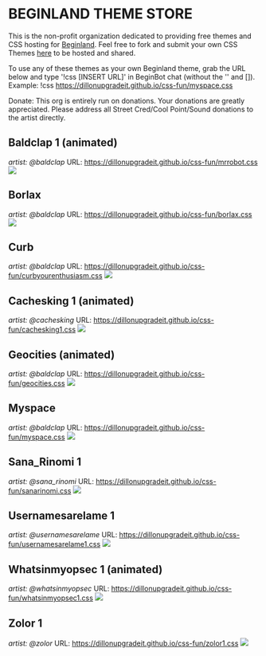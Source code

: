 # BEGINLAND THEME STORE

This is the non-profit organization dedicated to providing free themes and CSS hosting for [Beginland](https://mygeoangelfirespace.city/). Feel free to fork and submit your own CSS Themes [here](https://github.com/dillonupgradeit/css-fun/tree/gh-pages) to be hosted and shared.

To use any of these themes as your own Beginland theme, grab the URL below and type '!css [INSERT URL]' in BeginBot chat (without the '' and []). Example: !css https://dillonupgradeit.github.io/css-fun/myspace.css

Donate: This org is entirely run on donations. Your donations are greatly appreciated. Please address all Street Cred/Cool Point/Sound donations to the artist directly. 

## Baldclap 1 (animated)
*artist: @baldclap*
URL: https://dillonupgradeit.github.io/css-fun/mrrobot.css
![](images/mrrobot.gif)

## Borlax
*artist: @baldclap*
URL: https://dillonupgradeit.github.io/css-fun/borlax.css
![](images/borlax.jpg)

## Curb
*artist: @baldclap*
URL: https://dillonupgradeit.github.io/css-fun/curbyourenthusiasm.css
![](images/curbyourenthusiasm.jpg)

## Cachesking 1 (animated)
*artist: @cachesking*
URL: https://dillonupgradeit.github.io/css-fun/cachesking1.css
![](images/cachesking1.gif)

## Geocities (animated)
*artist: @baldclap*
URL: https://dillonupgradeit.github.io/css-fun/geocities.css
![](images/geocities.gif)

## Myspace
*artist: @baldclap*
URL: https://dillonupgradeit.github.io/css-fun/myspace.css
![](images/myspace.jpg)

## Sana_Rinomi 1
*artist: @sana_rinomi*
URL: https://dillonupgradeit.github.io/css-fun/sanarinomi.css
![](images/sanarinomi1.jpg)

## Usernamesarelame 1
*artist: @usernamesarelame*
URL: https://dillonupgradeit.github.io/css-fun/usernamesarelame1.css
![](images/usernamesarelame1.jpg)

## Whatsinmyopsec 1 (animated)
*artist: @whatsinmyopsec*
URL: https://dillonupgradeit.github.io/css-fun/whatsinmyopsec1.css
![](images/whatsinmyopsec1.gif)

## Zolor 1
*artist: @zolor*
URL: https://dillonupgradeit.github.io/css-fun/zolor1.css
![](images/zolor1.jpg)